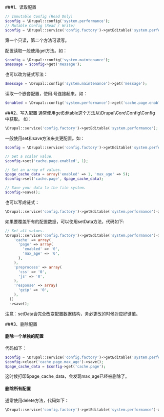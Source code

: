 ###1、读取配置

```php
// Immutable Config (Read Only)
$config = \Drupal::config('system.performance');
// Mutable Config (Read / Write)
$config = \Drupal::service('config.factory')->getEditable('system.performance');
```

第一个只读，第二个方法可读写。

配置读取一般使用get方法。如：

```php
$config = \Drupal::config('system.maintenance');
$message = $config->get('message');
```
也可以改为链式写法：

```php
$message = \Drupal::config('system.maintenance')->get('message');
```

读取一个嵌套配置，使用.号连接起来。如：
```php
$enabled = \Drupal::config('system.performance')->get('cache.page.enabled');
```

###2、写入配置
通常使用getEditable这个方法从\Drupal\Core\Config\Config中获取。
如：
```php
\Drupal::service('config.factory')->getEditable('system.performance');
```

一般使用set和save方法来变更配置。如：
```php
$config = \Drupal::service('config.factory')->getEditable('system.performance');

// Set a scalar value.
$config->set('cache.page.enabled', 1);

// Set an array of values.
$page_cache_data = array('enabled' => 1, 'max_age' => 5);
$config->set('cache.page', $page_cache_data);

// Save your data to the file system.
$config->save();
```

也可以写成链式：
```php
\Drupal::service('config.factory')->getEditable('system.performance')->set('cache.page.enabled', 1)->save();
```

如果要覆盖所有的配置数据，可以使用setData方法，代码如下:
```php
// Set all values.
\Drupal::service('config.factory')->getEditable('system.performance')->setData(array(
    'cache' => array(
      'page' => array(
        'enabled' => '0',
        'max_age' => '0',
      ),
    ),
    'preprocess' => array(
      'css' => '0',
      'js' => '0',
    ),
    'response' => array(
      'gzip' => '0',
    ),
  ))
  ->save();
```
注意：setData会完全改变配置数据结构，务必更改的时候对应好键值。

###3、删除配置

#### 删除一个单独的配置
代码如下：
```php
$config = \Drupal::service('config.factory')->getEditable('system.performance');
$config->clear('cache.page.max_age')->save();
$page_cache_data = $config->get('cache.page');
```
这时候打印$page_cache_data，会发现max_age已经被删除了。

#### 删除所有配置
通常使用delete方法，代码如下：
```php
\Drupal::service('config.factory')->getEditable('system.performance')->delete();
```